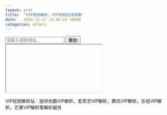 ```yaml
---
layout: post
title:  "VIP视频解析，VIP视频在线观看"
date:   2018-11-17 13:46:53 +0800
categories: others
---
```

<div class="row">
  <div class="col-lg-12">
    <div class="input-group">
      <input type="text" id="target" class="form-control" placeholder="请输入视频地址...">
      <span class="input-group-btn">
        <button class="btn btn-default" type="button" onclick="play()">播放!</button>
      </span>
    </div>
  </div>
</div>
<div class="row">
  <div class="col-lg-12">
  <div class="embed-responsive embed-responsive-16by9">
    <iframe class="embed-responsive-item" src="" id="iframe"></iframe>
  </div>
  </div>
</div>  
<div class="row">
  <div class="col-lg-12">
      <p>VIP视频解析站：提供优酷VIP解析，爱奇艺VIP解析，腾讯VIP解析，乐视VIP解析，芒果VIP解析等解析服务</p>
  </div>
</div>

<script>
    var api = 'http://api.smq1.com/?url=';
    function play() {
        var target = document.getElementById('target').value;
        if(target) {
            document.getElementById("iframe").src = api + target;
        }
    }
</script>